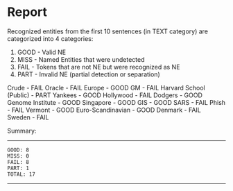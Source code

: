 # Report

Recognized entities from the first 10 sentences (in TEXT category) are categorized into 4 categories:
1. GOOD - Valid NE
2. MISS - Named Entities that were undetected
3. FAIL - Tokens that are not NE but were recognized as NE
4. PART - Invalid NE (partial detection or separation)

Crude - FAIL
Oracle - FAIL
Europe - GOOD
GM - FAIL
Harvard School (Public) - PART
Yankees - GOOD
Hollywood - FAIL
Dodgers - GOOD
Genome Institute - GOOD
Singapore - GOOD
GIS - GOOD
SARS - FAIL
Phish - FAIL
Vermont - GOOD
Euro-Scandinavian - GOOD
Denmark - FAIL
Sweden - FAIL

Summary:
_______________

    GOOD: 8
    MISS: 0
    FAIL: 8
    PART: 1
    TOTAL: 17
_______________